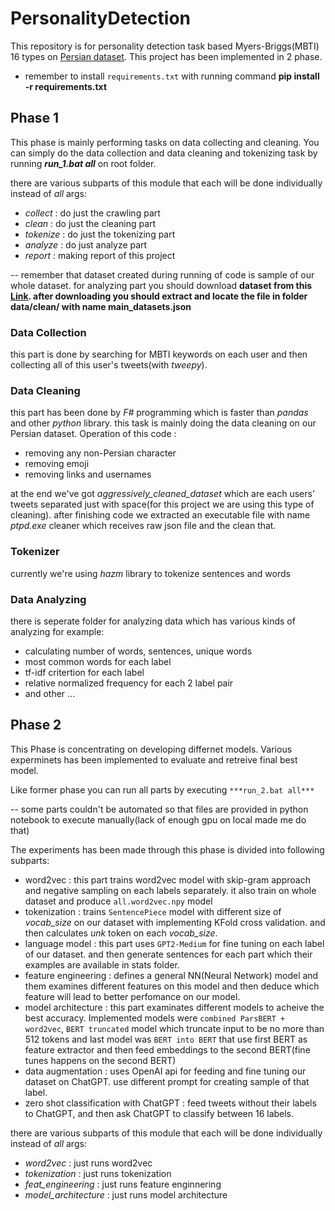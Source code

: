 # PersonalityDetection

This repository is for personality detection task based Myers-Briggs(MBTI) 16 types on [Persian dataset](https://huggingface.co/datasets/mjavadmt/mbti-persian-twitter). This project has been implemented in 2 phase.
- remember to install `requirements.txt` with running command **pip install -r requirements.txt**
## Phase 1
This phase is mainly performing tasks on data collecting and cleaning.
You can simply do the data collection and data cleaning and tokenizing task by running ***run_1.bat all*** on root folder.

there are various subparts of this module that each will be done individually instead of *all* args:
- *collect* : do just the crawling part
- *clean* : do just the cleaning part
- *tokenize* : do just the tokenizing part
- *analyze* : do just analyze part
- *report* : making report of this project

-- remember that dataset created during running of code is sample of our whole dataset. for analyzing part you should download
**dataset from this [Link](https://huggingface.co/datasets/mjavadmt/mbti-persian-twitter). after downloading you should extract and locate the file in folder data/clean/ with name main_datasets.json**

### Data Collection
this part is done by searching for MBTI keywords on each user and then collecting all of this user's tweets(with *tweepy*).

### Data Cleaning
this part has been done by *F#* programming which is faster than *pandas* and other *python* library.
this task is mainly doing the data cleaning on our Persian dataset. 
Operation of this code : 
- removing any non-Persian character
- removing emoji
- removing links and usernames 

at the end we've got *aggressively_cleaned_dataset* which are each users' tweets separated just with space(for this project
we are using this type of cleaning).
after finishing code we extracted an executable file with name *ptpd.exe* cleaner which receives raw json file and the clean that.

### Tokenizer
currently we're using *hazm* library to tokenize sentences and words

### Data Analyzing
there is seperate folder for analyzing data which has various kinds of analyzing for example:
- calculating number of words, sentences, unique words
- most common words for each label 
- tf-idf critertion for each label
- relative normalized frequency for each 2 label pair
- and other ...

## Phase 2
This Phase is concentrating on developing differnet models. Various experminets has been implemented to evaluate and retreive final best model.
<!-- <br/> -->
Like former phase you can run all parts by executing `***run_2.bat all*** `
<!-- <br/> -->
-- some parts couldn't be automated so that files are provided in python notebook to execute manually(lack of enough gpu on local made me do that)
<!-- <br/> -->
The experiments has been made through this phase is divided into following subparts:
- word2vec : this part trains word2vec model with skip-gram approach and negative sampling on each labels separately. it also train on whole dataset and produce `all.word2vec.npy` model 
- tokenization : trains `SentencePiece` model with different size of *vocab_size* on our dataset with implementing KFold cross validation. and then calculates *unk* token on each *vocab_size*.
- language model : this part uses `GPT2-Medium` for fine tuning on each label of our dataset. and then generate sentences for each part which their examples are available in stats folder.
- feature engineering : defines a general NN(Neural Network) model and them examines different features on this model and then deduce which feature will lead to better perfomance on our model.
- model architecture : this part examinates different models to acheive the best accuracy. Implemented models were `combined ParsBERT + word2vec`, `BERT truncated` model which truncate input to be no more than 512 tokens and last model was `BERT into BERT` that use first BERT as feature extractor and then feed embeddings to the second BERT(fine tunes happens on the second BERT)
- data augmentation : uses OpenAI api for feeding and fine tuning our dataset on ChatGPT. use different prompt for creating sample of that label.
- zero shot classification with ChatGPT : feed tweets without their labels to ChatGPT, and then ask ChatGPT to classify between 16 labels. 
  
there are various subparts of this module that each will be done individually instead of *all* args:
- *word2vec* : just runs word2vec
- *tokenization* : just runs tokenization
- *feat_engineering* : just runs feature enginnering
- *model_architecture* : just runs model architecture